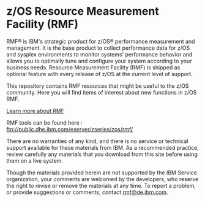 z/OS Resource Measurement Facility (RMF)
========================================

RMF® is IBM's strategic product for z/OS® performance measurement and management. It is the base product to collect performance data for z/OS and sysplex environments to monitor systems' performance behavior and allows you to optimally tune and configure your system according to your business needs. Resource Measurement Facility (RMF) is shipped as optional feature with every release of z/OS at the current level of support.

This repository contains RMF resources that might be useful to the z/OS community. Here you will find items of interest about new functions in z/OS RMF.

[Learn more about RMF](https://www.ibm.com/support/knowledgecenter/SSLTBW_2.3.0/com.ibm.zos.v2r3.erb/erb.htm)

RMF tools can be found here :  ftp://public.dhe.ibm.com/eserver/zseries/zos/rmf/

There are no warranties of any kind, and there is no service or technical support available for these materials from IBM. As a recommended practice, review carefully any materials that you download from this site before using them on a live system.

Though the materials provided herein are not supported by the IBM Service organization, your comments are welcomed by the developers, who reserve the right to revise or remove the materials at any time. To report a problem, or provide suggestions or comments, contact rmf@de.ibm.com.
